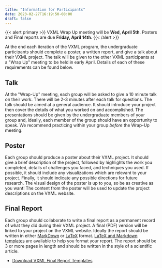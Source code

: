 ```yaml
---
title: "Information for Participants"
date: 2023-02-27T16:19:50-08:00
draft: false
---
```

{{< alert primary >}}
  VXML Wrap Up meeting will be **Wed, April 5th**. Posters and Final reports are
  due **Friday, April 14th**.
{{< /alert >}}


At the end each iteration of the VXML program, the undergraduate participants
should complete a poster, a written report, and give a talk about their
VXML project. The talk will be given to the other VXML participants at a "Wrap
Up" meeting to be held in early April. Details of each of these requirements can
be found below.

## Talk
At the "Wrap-Up" meeting, each group will be asked to give a 10 minute talk on
their work.  There will be 2-3 minutes after each talk for questions. The talk
should be aimed at a general audience. It should introduce your project then
cover the details of what you worked on and accomplished. The presentations
should be given by the undergraduate members of your group and, ideally, each
member of the group should have an opportunity to speak. We recommend practicing
within your group _before_ the Wrap-Up meeting.


## Poster
Each group should produce a poster about their VXML project. It should give a
brief description of the project, followed by highlights the work you completed,
details of challenges you faced, and techniques you used. If possible, it
should include any visualizations which are relevant to your project.  Finally,
it should indicate any possible directions for future research. The visual
design of the poster is up to you, so be as creative as you want! The content
from the poster will be used to update the project descriptions on the VXML
website.


## Final Report

Each group should collaborate to write a final report as a permanent record of
what they did during their VXML project.  A final (PDF) version will be linked
to your project on the VXML website.  Ideally the report should be written in
either [MarkDown](https://daringfireball.net/projects/markdown/syntax) or
[LaTeX](https://www.latex-project.org/) format. [LaTeX and Markdown
templates](./final-report-templates.zip) are available to help you format your
report.  The report should be 3 or more pages in length and should be written in
the style of a scientific article.

  * [Download VXML Final Report Templates](./final-report-templates.zip)

